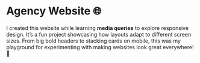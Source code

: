 # Agency Website 🌐  

I created this website while learning **media queries** to explore responsive design. It’s a fun project showcasing how layouts adapt to different screen sizes. From big bold headers to stacking cards on mobile, this was my playground for experimenting with making websites look great everywhere! 🎉
